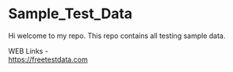 # Sample_Test_Data
Hi welcome to my repo. This repo contains all testing sample data.

WEB Links -  
https://freetestdata.com
